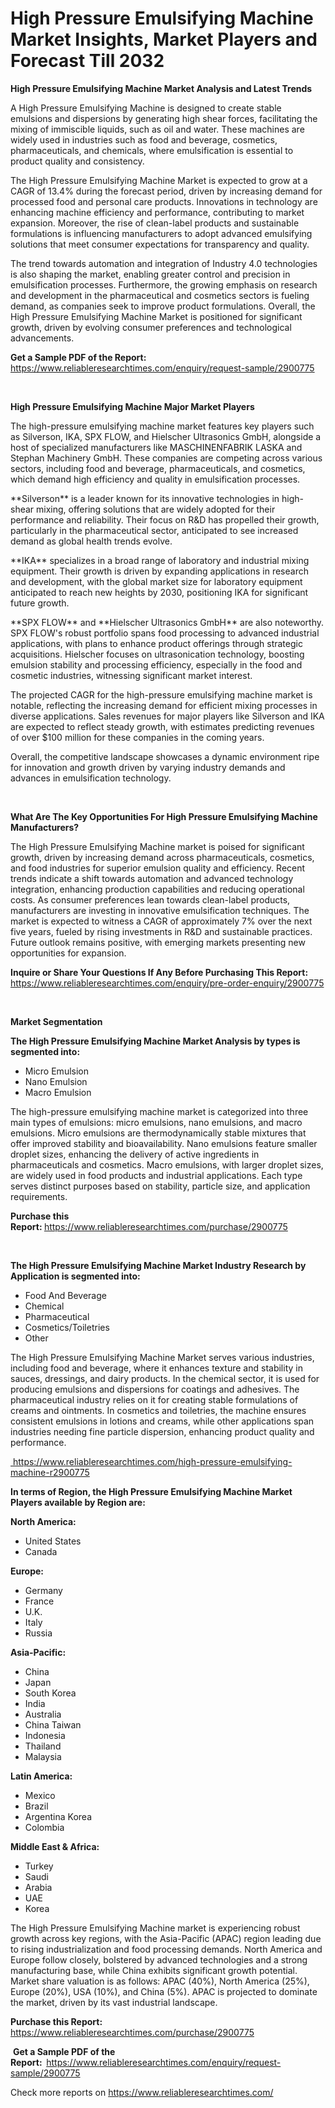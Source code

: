 <p><h1>High Pressure Emulsifying Machine Market Insights, Market Players and Forecast Till 2032</h1></p><p><strong>High Pressure Emulsifying Machine Market Analysis and Latest Trends</strong></p>
<p><p>A High Pressure Emulsifying Machine is designed to create stable emulsions and dispersions by generating high shear forces, facilitating the mixing of immiscible liquids, such as oil and water. These machines are widely used in industries such as food and beverage, cosmetics, pharmaceuticals, and chemicals, where emulsification is essential to product quality and consistency.</p><p>The High Pressure Emulsifying Machine Market is expected to grow at a CAGR of 13.4% during the forecast period, driven by increasing demand for processed food and personal care products. Innovations in technology are enhancing machine efficiency and performance, contributing to market expansion. Moreover, the rise of clean-label products and sustainable formulations is influencing manufacturers to adopt advanced emulsifying solutions that meet consumer expectations for transparency and quality.</p><p>The trend towards automation and integration of Industry 4.0 technologies is also shaping the market, enabling greater control and precision in emulsification processes. Furthermore, the growing emphasis on research and development in the pharmaceutical and cosmetics sectors is fueling demand, as companies seek to improve product formulations. Overall, the High Pressure Emulsifying Machine Market is positioned for significant growth, driven by evolving consumer preferences and technological advancements.</p></p>
<p><strong>Get a Sample PDF of the Report:&nbsp;</strong> <a href="https://www.reliableresearchtimes.com/enquiry/request-sample/2900775?utm_campaign=3016&utm_medium=2&utm_source=Github&utm_content=ia&utm_term=16032025&utm_id=high-pressure-emulsifying-machine">https://www.reliableresearchtimes.com/enquiry/request-sample/2900775</a></p>
<p>&nbsp;</p>
<p><strong>High Pressure Emulsifying Machine Major Market Players</strong></p>
<p><p>The high-pressure emulsifying machine market features key players such as Silverson, IKA, SPX FLOW, and Hielscher Ultrasonics GmbH, alongside a host of specialized manufacturers like MASCHINENFABRIK LASKA and Stephan Machinery GmbH. These companies are competing across various sectors, including food and beverage, pharmaceuticals, and cosmetics, which demand high efficiency and quality in emulsification processes.</p><p>**Silverson** is a leader known for its innovative technologies in high-shear mixing, offering solutions that are widely adopted for their performance and reliability. Their focus on R&D has propelled their growth, particularly in the pharmaceutical sector, anticipated to see increased demand as global health trends evolve. </p><p>**IKA** specializes in a broad range of laboratory and industrial mixing equipment. Their growth is driven by expanding applications in research and development, with the global market size for laboratory equipment anticipated to reach new heights by 2030, positioning IKA for significant future growth.</p><p>**SPX FLOW** and **Hielscher Ultrasonics GmbH** are also noteworthy. SPX FLOW's robust portfolio spans food processing to advanced industrial applications, with plans to enhance product offerings through strategic acquisitions. Hielscher focuses on ultrasonication technology, boosting emulsion stability and processing efficiency, especially in the food and cosmetic industries, witnessing significant market interest.</p><p>The projected CAGR for the high-pressure emulsifying machine market is notable, reflecting the increasing demand for efficient mixing processes in diverse applications. Sales revenues for major players like Silverson and IKA are expected to reflect steady growth, with estimates predicting revenues of over $100 million for these companies in the coming years. </p><p>Overall, the competitive landscape showcases a dynamic environment ripe for innovation and growth driven by varying industry demands and advances in emulsification technology.</p></p>
<p>&nbsp;</p>
<p><strong>What Are The Key Opportunities For High Pressure Emulsifying Machine Manufacturers?</strong></p>
<p><p>The High Pressure Emulsifying Machine market is poised for significant growth, driven by increasing demand across pharmaceuticals, cosmetics, and food industries for superior emulsion quality and efficiency. Recent trends indicate a shift towards automation and advanced technology integration, enhancing production capabilities and reducing operational costs. As consumer preferences lean towards clean-label products, manufacturers are investing in innovative emulsification techniques. The market is expected to witness a CAGR of approximately 7% over the next five years, fueled by rising investments in R&D and sustainable practices. Future outlook remains positive, with emerging markets presenting new opportunities for expansion.</p></p>
<p><strong>Inquire or Share Your Questions If Any Before Purchasing This Report:</strong> <a href="https://www.reliableresearchtimes.com/enquiry/pre-order-enquiry/2900775?utm_campaign=3016&utm_medium=2&utm_source=Github&utm_content=ia&utm_term=16032025&utm_id=high-pressure-emulsifying-machine">https://www.reliableresearchtimes.com/enquiry/pre-order-enquiry/2900775</a></p>
<p>&nbsp;</p>
<p><strong>Market Segmentation</strong></p>
<p><strong>The High Pressure Emulsifying Machine Market Analysis by types is segmented into:</strong></p>
<p><ul><li>Micro Emulsion</li><li>Nano Emulsion</li><li>Macro Emulsion</li></ul></p>
<p><p>The high-pressure emulsifying machine market is categorized into three main types of emulsions: micro emulsions, nano emulsions, and macro emulsions. Micro emulsions are thermodynamically stable mixtures that offer improved stability and bioavailability. Nano emulsions feature smaller droplet sizes, enhancing the delivery of active ingredients in pharmaceuticals and cosmetics. Macro emulsions, with larger droplet sizes, are widely used in food products and industrial applications. Each type serves distinct purposes based on stability, particle size, and application requirements.</p></p>
<p><strong>Purchase this Report:&nbsp;</strong><a href="https://www.reliableresearchtimes.com/purchase/2900775?utm_campaign=3016&utm_medium=2&utm_source=Github&utm_content=ia&utm_term=16032025&utm_id=high-pressure-emulsifying-machine">https://www.reliableresearchtimes.com/purchase/2900775</a></p>
<p>&nbsp;</p>
<p><strong>The High Pressure Emulsifying Machine Market Industry Research by Application is segmented into:</strong></p>
<p><ul><li>Food And Beverage</li><li>Chemical</li><li>Pharmaceutical</li><li>Cosmetics/Toiletries</li><li>Other</li></ul></p>
<p><p>The High Pressure Emulsifying Machine Market serves various industries, including food and beverage, where it enhances texture and stability in sauces, dressings, and dairy products. In the chemical sector, it is used for producing emulsions and dispersions for coatings and adhesives. The pharmaceutical industry relies on it for creating stable formulations of creams and ointments. In cosmetics and toiletries, the machine ensures consistent emulsions in lotions and creams, while other applications span industries needing fine particle dispersion, enhancing product quality and performance.</p></p>
<p><a href="https://www.reliableresearchtimes.com/high-pressure-emulsifying-machine-r2900775?utm_campaign=3016&utm_medium=2&utm_source=Github&utm_content=ia&utm_term=16032025&utm_id=high-pressure-emulsifying-machine">&nbsp;https://www.reliableresearchtimes.com/high-pressure-emulsifying-machine-r2900775</a></p>
<p><strong>In terms of Region, the High Pressure Emulsifying Machine Market Players available by Region are:</strong></p>
<p>
    <p> <strong> North America: </strong>
        <ul>
            <li>United States</li>
            <li>Canada</li>
        </ul>
        </p> 
    <p> <strong> Europe: </strong>
        <ul>
            <li>Germany</li>
            <li>France</li>
            <li>U.K.</li>
            <li>Italy</li>
            <li>Russia</li>
        </ul>
        </p> 
    <p> <strong> Asia-Pacific: </strong>
        <ul>
            <li>China</li>
            <li>Japan</li>
            <li>South Korea</li>
            <li>India</li>
            <li>Australia</li>
            <li>China Taiwan</li>
            <li>Indonesia</li>
            <li>Thailand</li>
            <li>Malaysia</li>
        </ul>
        </p> 
    <p> <strong> Latin America: </strong>
        <ul>
            <li>Mexico</li>
            <li>Brazil</li>
            <li>Argentina Korea</li>
            <li>Colombia</li>
        </ul>
        </p> 
    <p> <strong> Middle East & Africa: </strong>
        <ul>
            <li>Turkey</li>
            <li>Saudi</li>
            <li>Arabia</li>
            <li>UAE</li>
            <li>Korea</li>
        </ul>
    </p>
    </p>
<p><p>The High Pressure Emulsifying Machine market is experiencing robust growth across key regions, with the Asia-Pacific (APAC) region leading due to rising industrialization and food processing demands. North America and Europe follow closely, bolstered by advanced technologies and a strong manufacturing base, while China exhibits significant growth potential. Market share valuation is as follows: APAC (40%), North America (25%), Europe (20%), USA (10%), and China (5%). APAC is projected to dominate the market, driven by its vast industrial landscape.</p></p>
<p><strong>Purchase this Report: </strong><a href="https://www.reliableresearchtimes.com/purchase/2900775?utm_campaign=3016&utm_medium=2&utm_source=Github&utm_content=ia&utm_term=16032025&utm_id=high-pressure-emulsifying-machine">https://www.reliableresearchtimes.com/purchase/2900775</a></p>
<p>&nbsp;<strong>Get a Sample PDF of the Report:&nbsp;&nbsp;</strong><a href="https://www.reliableresearchtimes.com/enquiry/request-sample/2900775?utm_campaign=3016&utm_medium=2&utm_source=Github&utm_content=ia&utm_term=16032025&utm_id=high-pressure-emulsifying-machine">https://www.reliableresearchtimes.com/enquiry/request-sample/2900775</a></p>
<p><strong></strong></p>
<p>Check more reports on <a href="https://www.reliableresearchtimes.com/?utm_campaign=3016&utm_medium=2&utm_source=Github&utm_content=ia&utm_term=16032025&utm_id=high-pressure-emulsifying-machine">https://www.reliableresearchtimes.com/</a></p>